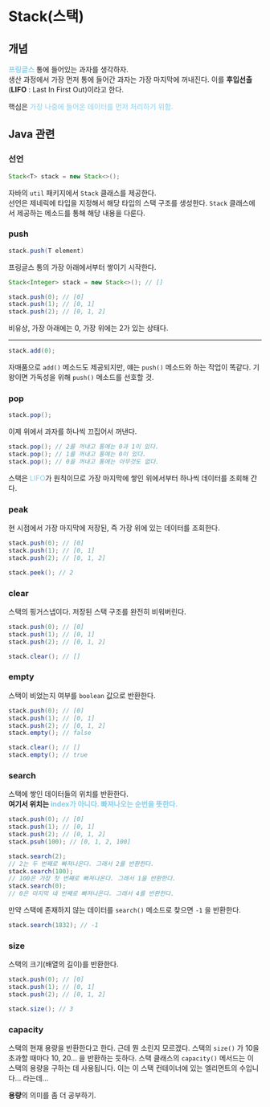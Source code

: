 # Stack(스택)

## 개념

**<span style='color:skyblue'>프링글스</span>** 통에 들어있는 과자를 생각하자.<br/>
생산 과정에서 가장 먼저 통에 들어간 과자는 가장 마지막에 꺼내진다. 이를 **후입선출**(**LIFO** : Last In First Out)이라고 한다.

핵심은 <span style='color:skyblue'>가장 나중에 들어온 데이터를 먼저 처리하기 위함.</span>

## Java 관련

### 선언
```java
Stack<T> stack = new Stack<>();
```

자바의 `util` 패키지에서 `Stack` 클래스를 제공한다.<br />
선언은 제네릭에 타입을 지정해서 해당 타입의 스택 구조를 생성한다. `Stack` 클래스에서 제공하는 메소드를 통해 해당 내용을 다룬다.

### push
```java
stack.push(T element)
```
프링글스 통의 가장 아래에서부터 쌓이기 시작한다.
```java
Stack<Integer> stack = new Stack<>(); // []

stack.push(0); // [0]
stack.push(1); // [0, 1]
stack.push(2); // [0, 1, 2]
```
비유상, 가장 아래에는 0, 가장 위에는 2가 있는 상태다.

----

```java
stack.add(0);
```
자매품으로 `add()` 메소드도 제공되지만, 얘는 `push()` 메소드와 하는 작업이 똑같다. 기왕이면 가독성을 위해 `push()` 메소드를 선호할 것.

### pop
```java
stack.pop();
```
이제 위에서 과자를 하나씩 끄집어서 꺼낸다.
```java
stack.pop(); // 2를 꺼내고 통에는 0과 1이 있다.
stack.pop(); // 1를 꺼내고 통에는 0이 있다.
stack.pop(); // 0을 꺼내고 통에는 아무것도 없다.
```
스택은 <span style='color:skyblue'>LIFO</span>가 원칙이므로 가장 마지막에 쌓인 위에서부터 하나씩 데이터를 조회해 간다.

### peak
현 시점에서 가장 마지막에 저장된, 즉 가장 위에 있는 데이터를 조회한다.
```java
stack.push(0); // [0]
stack.push(1); // [0, 1]
stack.push(2); // [0, 1, 2]

stack.peek(); // 2
```

### clear
스택의 핑거스냅이다. 저장된 스택 구조를 완전히 비워버린다.
```java
stack.push(0); // [0]
stack.push(1); // [0, 1]
stack.push(2); // [0, 1, 2]

stack.clear(); // []
```

### empty
스택이 비었는지 여부를 `boolean` 값으로 반환한다.
```java
stack.push(0); // [0]
stack.push(1); // [0, 1]
stack.push(2); // [0, 1, 2]
stack.empty(); // false

stack.clear(); // []
stack.empty(); // true
```

### search
스택에 쌓인 데이터들의 위치를 반환한다.<br />
**여기서 위치는 <span style='color:skyblue'>index가 아니다. 빠져나오는 순번을 뜻한다.</span>**
```java
stack.push(0); // [0]
stack.push(1); // [0, 1]
stack.push(2); // [0, 1, 2]
stack.psuh(100); // [0, 1, 2, 100]

stack.search(2);
// 2는 두 번째로 빠져나온다. 그래서 2를 반환한다.
stack.search(100);
// 100은 가장 첫 번째로 빠져나온다. 그래서 1을 반환한다.
stack.search(0);
// 0은 마지막 네 번째로 빠져나온다. 그래서 4를 반환한다.
```
만약 스택에 존재하지 않는 데이터를 `search()` 메소드로 찾으면 `-1` 을 반환한다.
```java
stack.search(1832); // -1
```

### size
스택의 크기(배열의 길이)를 반환한다.
```java
stack.push(0); // [0]
stack.push(1); // [0, 1]
stack.push(2); // [0, 1, 2]

stack.size(); // 3
```

### capacity
스택의 현재 용량을 반환한다고 한다. 근데 뭔 소린지 모르겠다.
스택의 `size()` 가 10을 초과할 때마다 10, 20... 을 반환하는 듯하다.
스택 클래스의 `capacity()` 메서드는 이 스택의 용량을 구하는 데 사용됩니다. 이는 이 스택 컨테이너에 있는 엘리먼트의 수입니다... 라는데...

**용량**의 의미를 좀 더 공부하기.